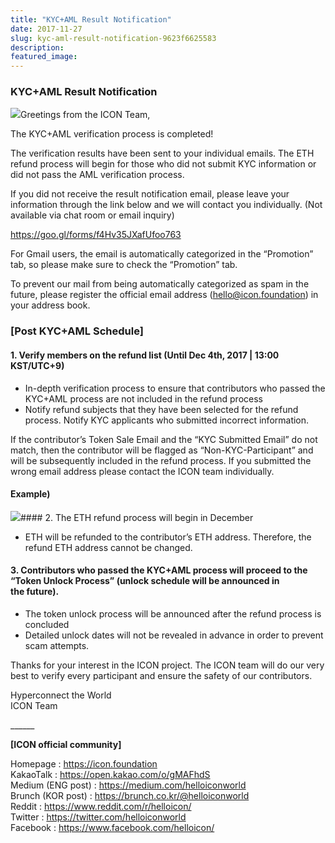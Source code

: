 ```yaml
---
title: "KYC+AML Result Notification"
date: 2017-11-27
slug: kyc-aml-result-notification-9623f6625583
description:
featured_image:
---
```


### **KYC+AML Result Notification**

![](https://cdn-images-1.medium.com/max/800/0*4M4D_MQ5HBvmnHYf.)Greetings from the ICON Team,

The KYC+AML verification process is completed!

The verification results have been sent to your individual emails. The ETH refund process will begin for those who did not submit KYC information or did not pass the AML verification process.

If you did not receive the result notification email, please leave your information through the link below and we will contact you individually. (Not available via chat room or email inquiry)

<https://goo.gl/forms/f4Hv35JXafUfoo763>

For Gmail users, the email is automatically categorized in the “Promotion” tab, so please make sure to check the “Promotion” tab.

To prevent our mail from being automatically categorized as spam in the future, please register the official email address (hello@icon.foundation) in your address book.

### **[Post KYC+AML Schedule]**

#### 1. Verify members on the refund list (Until Dec 4th, 2017 | 13:00 KST/UTC+9)

* In-depth verification process to ensure that contributors who passed the KYC+AML process are not included in the refund process
* Notify refund subjects that they have been selected for the refund process. Notify KYC applicants who submitted incorrect information.

If the contributor’s Token Sale Email and the “KYC Submitted Email” do not match, then the contributor will be flagged as “Non-KYC-Participant” and will be subsequently included in the refund process. If you submitted the wrong email address please contact the ICON team individually.

#### Example)

![](https://cdn-images-1.medium.com/max/800/1*xQ-DPvr2DMzYxm_8etb0AQ.png)#### 2. The ETH refund process will begin in December

* ETH will be refunded to the contributor’s ETH address. Therefore, the refund ETH address cannot be changed.

#### 3. Contributors who passed the KYC+AML process will proceed to the “Token Unlock Process” (unlock schedule will be announced in the future).

* The token unlock process will be announced after the refund process is concluded
* Detailed unlock dates will not be revealed in advance in order to prevent scam attempts.

Thanks for your interest in the ICON project. The ICON team will do our very best to verify every participant and ensure the safety of our contributors.

Hyperconnect the World  
ICON Team

\_\_\_\_\_\_

**[ICON official community]**

Homepage : <https://icon.foundation>  
KakaoTalk : <https://open.kakao.com/o/gMAFhdS>  
Medium (ENG post) : <https://medium.com/helloiconworld>  
Brunch (KOR post) : <https://brunch.co.kr/@helloiconworld>  
Reddit : <https://www.reddit.com/r/helloicon/>  
Twitter : <https://twitter.com/helloiconworld>  
Facebook : <https://www.facebook.com/helloicon/>

